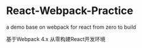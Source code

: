 # React-Webpack-Practice

a demo base on webpack for react from zero to build

基于Webpack 4.x 从零构建React开发环境